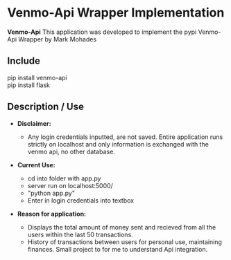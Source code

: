 # Venmo-Api Wrapper Implementation

**Venmo-Api** This application was developed to implement the pypi Venmo-Api Wrapper by Mark Mohades

## Include
pip install venmo-api <br>
pip install flask

## Description / Use
* **Disclaimer:** 
	- Any login credentials inputted, are not saved. Entire application runs strictly on localhost and only information is exchanged with the venmo api, no other database.
	
* **Current Use:** 
	- cd into folder with app.py
	- server run on localhost:5000/
	- "python app.py"
	- Enter in login credentials into textbox

* **Reason for application:** 
	- Displays the total amount of money sent and recieved from all the users within the last 50 transactions.
	- History of transactions between users for personal use, maintaining finances. Small project to for me to understand Api integration.

